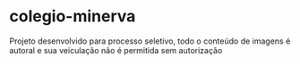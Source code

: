 # colegio-minerva
Projeto desenvolvido para processo seletivo, todo o conteúdo de imagens é autoral e sua veiculação não é permitida sem autorização 